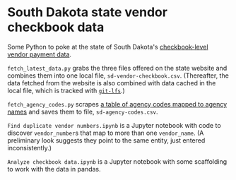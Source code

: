 # South Dakota state vendor checkbook data
Some Python to poke at the state of South Dakota's [checkbook-level vendor payment data](https://open.sd.gov/vendor.aspx).

`fetch_latest_data.py` grabs the three files offered on the state website and combines them into one local file, `sd-vendor-checkbook.csv`. (Thereafter, the data fetched from the website is also combined with data cached in the local file, which is tracked with [`git-lfs`](https://git-lfs.github.com/).)

`fetch_agency_codes.py` scrapes [a table of agency codes mapped to agency names](https://bfm.sd.gov/vendor/contactinfo.asp) and saves them to file, `sd-agency-codes.csv`.

`Find duplicate vendor numbers.ipynb` is a Jupyter notebook with code to discover `vendor_number`s that map to more than one `vendor_name`. (A preliminary look suggests they point to the same entity, just entered inconsistently.)

`Analyze checkbook data.ipynb` is a Jupyter notebook with some scaffolding to work with the data in pandas.
